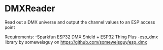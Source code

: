 # DMXReader
Read out a DMX universe and output the channel values to an ESP access point

Requirements:
-Sparkfun ESP32 DMX Shield + ESP32 Thing Plus
-esp_dmx library by someweisguy on https://github.com/someweisguy/esp_dmx
